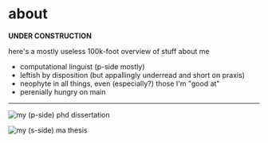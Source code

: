 # about

**UNDER CONSTRUCTION**

here's a mostly useless 100k-foot overview of stuff about me

- computational linguist (p-side mostly)
- leftish by disposition (but appallingly underread and short on praxis)
- neophyte in all things, even (especially?) those I'm "good at"
- perenially hungry on main

---

![my (p-side) phd dissertation](https://curve.carleton.ca/ec545f15-6f4c-4c67-bdcb-fda086daedfa)

![my (s-side) ma thesis](https://spectrum.library.concordia.ca/8482/)
